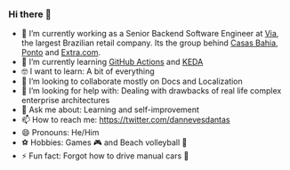 ### Hi there 👋

<!--
**dannevesdantas/dannevesdantas** is a ✨ _special_ ✨ repository because its `README.md` (this file) appears on your GitHub profile.

Here are some ideas to get you started:

- 🔭 I’m currently working on ...
- 🌱 I’m currently learning ...
- 👯 I’m looking to collaborate on ...
- 🤔 I’m looking for help with ...
- 💬 Ask me about ...
- 📫 How to reach me: ...
- 😄 Pronouns: ...
- ⚡ Fun fact: ...
-->

- 🔭 I’m currently working as a Senior Backend Software Engineer at [Via](https://www.via.com.br/), the largest Brazilian retail company. Its the group behind [Casas Bahia](https://www.casasbahia.com.br/), [Ponto](https://www.pontofrio.com.br/) and [Extra.com](https://www.extra.com.br/). 
- 🌱 I’m currently learning [GitHub Actions](https://github.com/features/actions) and [KEDA](https://keda.sh/)
- 🤓 I want to learn: A bit of everything
- 👯 I’m looking to collaborate mostly on Docs and Localization
- 🤔 I’m looking for help with: Dealing with drawbacks of real life complex enterprise architectures
- 💬 Ask me about: Learning and self-improvement
- 📫 How to reach me: https://twitter.com/dannevesdantas
- 😄 Pronouns: He/Him
- ⚽ Hobbies: Games 🎮 and Beach volleyball 🏐
- ⚡ Fun fact: Forgot how to drive manual cars 🤣
